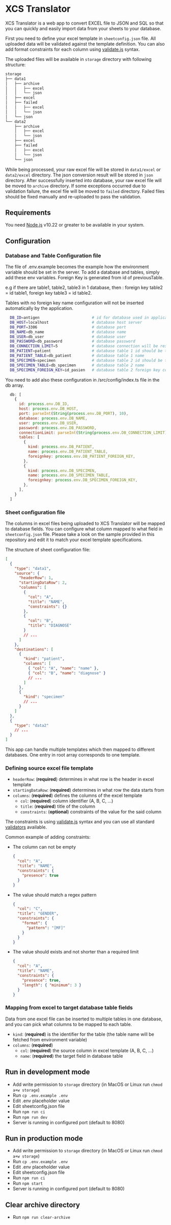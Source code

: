 # XCS Translator

XCS Translator is a web app to convert EXCEL file to JSON and SQL so that you can quickly and easily import data from your sheets to your database.

First you need to define your excel template in `sheetconfig.json` file. All uploaded data will be validated against the template definition. You can also add format constraints for each column using [validate.js](https://validatejs.org/#validators) syntax.

The uploaded files will be available in `storage` directory with following structure:

```bash
storage
├── data1
│   ├── archive
│   │   ├── excel
│   │   └── json
│   ├── excel
│   ├── failed
│   │   ├── excel
│   │   └── json
│   └── json
└── data2
    ├── archive
    │   ├── excel
    │   └── json
    ├── excel
    ├── failed
    │   ├── excel
    │   └── json
    └── json
```

While being processed, your raw excel file will be stored in `data1/excel` or `data2/excel` directory. The json conversion result will be stored in `json` directory. After successfully inserted into database, your raw excel file will be moved to `archive` directory. If some exceptions occurred due to validation failure, the excel file will be moved to `failed` directory. Failed files should be fixed manually and re-uploaded to pass the validation.

## Requirements

You need [Node.js](https://nodejs.org/en/) v10.22 or greater to be available in your system.

## Configuration

### Database and Table Configuration file

The file of .env.example becomes the example how the environment variable should be set in the server. To add a database and tables, simply add these env variables. Foreign Key is generated from id of previousTable. 

e.g if there are table1, table2, table3 in 1 database, then :
foreign key table2 = id table1,
foreign key table3 = id table2.

Tables with no foreign key name configuration will not be inserted automatically by the application.

```bash
  DB_ID=antigen                       # id for database used in application
  DB_HOST=localhost                   # database host server
  DB_PORT=3306                        # database port
  DB_NAME=db_name                     # database name
  DB_USER=db_user                     # database user 
  DB_PASSWORD=db_password             # database password
  DB_CONNECTION_LIMIT=5               # database connection will be reserved in a pool
  DB_PATIENT=patient                  # database table 1 id should be the same as 'kind' column name in sheetconfig.json
  DB_PATIENT_TABLE=db_patient         # database table 1 name
  DB_SPECIMEN=specimen                # database table 2 id should be the same as 'kind' column name in sheetconfig.json
  DB_SPECIMEN_TABLE=db_specimen       # database table 2 name
  DB_SPECIMEN_FOREIGN_KEY=id_pasien   # database table 2 foreign key column name
```

You need to add also these configuration in /src/config/index.ts file in the db array.

```javascript
  db: [
    {
      id: process.env.DB_ID,
      host: process.env.DB_HOST,
      port: parseInt(String(process.env.DB_PORT), 10),
      database: process.env.DB_NAME,
      user: process.env.DB_USER,
      password: process.env.DB_PASSWORD,
      connectionLimit: parseInt(String(process.env.DB_CONNECTION_LIMIT), 10),
      tables: [
        {
          kind: process.env.DB_PATIENT,
          name: process.env.DB_PATIENT_TABLE,
          foreignkey: process.env.DB_PATIENT_FOREIGN_KEY,
        },
        {
          kind: process.env.DB_SPECIMEN,
          name: process.env.DB_SPECIMEN_TABLE,
          foreignkey: process.env.DB_SPECIMEN_FOREIGN_KEY,
        },
      ],
    }
  ]
```

### Sheet configuration file

The columns in excel files being uploaded to XCS Translator will be mapped to database fields. You can configure what column mapped to what field in `sheetconfig.json` file. Please take a look on the sample provided in this repository and edit it to match your excel template specifications.

The structure of sheet configuration file:

```json
[
  {
    "type": "data1",
    "source": {
      "headerRow": 1,
      "startingDataRow": 2,
      "columns": [
        {
          "col": "A",
          "title": "NAME",
          "constraints": {}
        },
        {
          "col": "B",
          "title": "DIAGNOSE"
        }
        // ...
      ]
    },
    "destinations": [
      {
        "kind": "patient",
        "columns": [
          { "col": "A", "name": "name" },
          { "col": "B", "name": "diagnose" }
          // ...
        ]
      },
      {
        "kind": "specimen"
        // ...
      }
    ]
  },
  {
    "type": "data2"
    // ...
  }
]
```

This app can handle multiple templates which then mapped to different databases. One entry in root array corresponds to one template.

### Defining source excel file template

- `headerRow`: (**required**) determines in what row is the header in excel template
- `startingDataRow`: (**required**) determines in what row the data starts from
- `columns`: (**required**) defines the columns of the excel template
  - `col`: (**required**) column identifier (A, B, C, ...)
  - `title`: (**required**) title of the column
  - `constraints`: (**optional**) constraints of the value for the said column

The constraints is using [validate.js](https://validatejs.org) syntax and you can use all standard [validators](https://validatejs.org/#validators) available.

Common example of adding constraints:

- The column can not be empty
  ```json
  {
    "col": "A",
    "title": "NAME",
    "constraints": {
      "presence": true
    }
  }
  ```
- The value should match a regex pattern

  ```json
  {
    "col": "C",
    "title": "GENDER",
    "constraints": {
      "format": {
        "pattern": "[MF]"
      }
    }
  }
  ```

- The value should exists and not shorter than a required limit
  ```json
  {
    "col": "A",
    "title": "NAME",
    "constraints": {
      "presence": true,
      "length": { "minimum": 3 }
    }
  }
  ```

### Mapping from excel to target database table fields

Data from one excel file can be inserted to multiple tables in one database, and you can pick what columns to be mapped to each table.

- `kind`: (**required**) is the identifier for the table (the table name will be fetched from environment variable)
- `columns`: (**required**)
  - `col`: (**required**) the source column in excel template (A, B, C, ...)
  - `name`: (**required**) the target field in database table

## Run in development mode

- Add write permission to `storage` directory (in MacOS or Linux run `chmod a+w storage`)
- Run `cp .env.example .env`
- Edit .env placeholder value
- Edit sheetconfig.json file
- Run `npm run ci`
- Run `npm run dev`
- Server is running in configured port (default to 8080)

## Run in production mode

- Add write permission to `storage` directory (in MacOS or Linux run `chmod a+w storage`)
- Run `cp .env.example .env`
- Edit .env placeholder value
- Edit sheetconfig.json file
- Run `npm run ci`
- Run `npm start`
- Server is running in configured port (default to 8080)

## Clear archive directory

- Run `npm run clear-archive`
